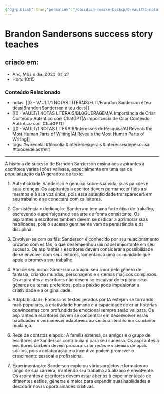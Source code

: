 ```yaml
---
{"dg-publish":true,"permalink":"/obsidian-remake-backup/0-vault/1-notas-literais/gerais-interesses/a-historia-de-sucesso-de-brandon-sanderson-ensina/","tags":["wiredetal","filosofia","interessesgerais","interessesdepesquisa","toródeideias"],"dgHomeLink":true,"dgShowLocalGraph":true,"dgShowFileTree":true,"dgEnableSearch":true,"noteIcon":""}
---
```


# Brandon Sandersons success story teaches

## criado em: 
-  Ano, Mês e dia: 2023-03-27
- Hora: 10:15

### Conteúdo Relacionado
- notas: [[0 - VAULT/1 NOTAS LITERAIS/ELIT/Brandon Sanderson é teu deus\|Brandon Sanderson é teu deus]]
- [[0 - VAULT/1 NOTAS LITERAIS/BLOGUERAGEM/A Importância de Criar Conteúdo Autêntico com ChatGPT\|A Importância de Criar Conteúdo Autêntico com ChatGPT]]
- [[0 - VAULT/1 NOTAS LITERAIS/Interesses de Pesquisa/AI Reveals the Most Human Parts of Writing\|AI Reveals the Most Human Parts of Writing]]
- tags: #wiredetal #filosofia #interessesgerais #interessesdepesquisa #toródeideias #elit 
---
A história de sucesso de Brandon Sanderson ensina aos aspirantes a escritores várias lições valiosas, especialmente em uma era de popularização da IA geradora de texto:

1.  Autenticidade: Sanderson é genuíno sobre sua vida, suas paixões e suas crenças. Os aspirantes a escritor devem permanecer fiéis a si mesmos e à sua voz única, pois essa autenticidade transparecerá em seu trabalho e se conectará com os leitores.
    
2.  Consistência e dedicação: Sanderson tem uma forte ética de trabalho, escrevendo e aperfeiçoando sua arte de forma consistente. Os aspirantes a escritores também devem se dedicar a aprimorar suas habilidades, pois o sucesso geralmente vem da persistência e da disciplina.
    
3.  Envolver-se com os fãs: Sanderson é conhecido por seu relacionamento próximo com os fãs, o que desempenhou um papel importante em seu sucesso. Os aspirantes a escritores devem considerar a possibilidade de se envolver com seus leitores, fomentando uma comunidade que apoie e promova seu trabalho.
    
4.  Abrace seu nicho: Sanderson abraçou seu amor pelo gênero de fantasia, criando mundos, personagens e sistemas mágicos complexos. Os aspirantes a escritores não devem se esquivar de explorar seus gêneros ou temas preferidos, pois a paixão pode impulsionar a criatividade e a originalidade.
    
5.  Adaptabilidade: Embora os textos gerados por IA estejam se tornando mais populares, a criatividade humana e a capacidade de criar histórias convincentes com profundidade emocional sempre serão valiosas. Os aspirantes a escritores devem se concentrar em desenvolver essas habilidades e permanecer adaptáveis ao cenário literário em constante mudança.
	   
6.   Rede de contatos e apoio: A família extensa, os amigos e o grupo de escritores de Sanderson contribuíram para seu sucesso. Os aspirantes a escritores também devem procurar criar redes e sistemas de apoio sólidos, pois a colaboração e o incentivo podem promover o crescimento pessoal e profissional.
    
7.   Experimentação: Sanderson explorou vários projetos e formatos ao longo de sua carreira, mantendo seu trabalho atualizado e envolvente. Os aspirantes a escritores devem estar abertos à experimentação de diferentes estilos, gêneros e meios para expandir suas habilidades e descobrir novas oportunidades criativas.